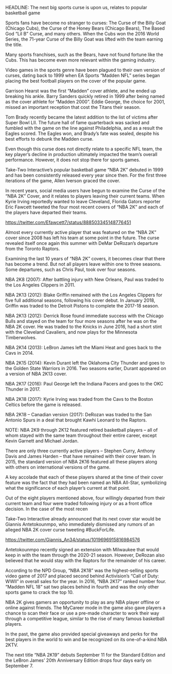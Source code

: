 HEADLINE: The next big sports curse is upon us, relates to popular basketball game

Sports fans have become no stranger to curses: The Curse of the Billy Goat (Chicago Cubs), the Curse of the Honey Bears (Chicago Bears), The Based God “Lil B” Curse, and many others. When the Cubs won the 2016 World Series, the 71-year Curse of the Billy Goat was lifted with the team earning the title. 

Many sports franchises, such as the Bears, have not found fortune like the Cubs. This has become even more relevant within the gaming industry.

Video games in the sports genre have been plagued to their own version of curses, dating back to 1999 when EA Sports “Madden NFL” series began placing the best football players on the cover of the popular game. 

Garrison Hearst was the first “Madden” cover athlete, and he ended up breaking his ankle. Barry Sanders quickly retired in 1999 after being named as the cover athlete for “Madden 2000”. Eddie George, the choice for 2001, missed an important reception that cost the Titans their season. 

Tom Brady recently became the latest addition to the list of victims after Super Bowl LII. The future hall of fame quarterback was sacked and fumbled with the game on the line against Philadelphia, and as a result the Eagles scored. The Eagles won, and Brady’s fate was sealed, despite his best efforts to debunk the Madden curse.

Even though this curse does not directly relate to a specific NFL team, the key player’s decline in production ultimately impacted the team’s overall performance. However, it does not stop there for sports games. 

Take-Two Interactive’s popular basketball game “NBA 2K” debuted in 1999 and has been consistently released every year since then. For the first three iterations of the game, Allen Iverson graced the cover. 

In recent years, social media users have begun to examine the Curse of the “NBA 2K” Cover, and it relates to players leaving their current teams. When Kyrie Irving reportedly wanted to leave Cleveland, Florida Gators reporter Eric Fawcett tweeted the four most recent covers of “NBA 2K” and each of the players have departed their teams.

https://twitter.com/Efawcett7/status/888503345148776451 

Almost every currently active player that was featured on the “NBA 2K” cover since 2008 has left his team at some point in the future. The curse revealed itself once again this summer with DeMar DeRozan’s departure from the Toronto Raptors.

Examining the last 10 years of “NBA 2K” covers, it becomes clear that there has become a trend. But not all players leave within one to three seasons. Some departures, such as Chris Paul, took over four seasons. 

NBA 2K8 (2007): After battling injury with New Orleans, Paul was traded to the Los Angeles Clippers in 2011.

NBA 2K13 (2012): Blake Griffin remained with the Los Angeles Clippers for five full additional seasons, following his cover debut. In January 2018, Griffin was traded to the Detroit Pistons to complete the 2017-18 season.

NBA 2K13 (2012): Derrick Rose found immediate success with the Chicago Bulls and stayed on the team for four more seasons after he was on the NBA 2K cover. He was traded to the Knicks in June 2016, had a short stint with the Cleveland Cavaliers, and now plays for the Minnesota Timberwolves.

NBA 2K14 (2013): LeBron James left the Miami Heat and goes back to the Cavs in 2014.

NBA 2K15 (2014): Kevin Durant left the Oklahoma City Thunder and goes to the Golden State Warriors in 2016. Two seasons earlier, Durant appeared on a version of NBA 2K13 cover.

NBA 2K17 (2016): Paul George left the Indiana Pacers and goes to the OKC Thunder in 2017.

NBA 2K18 (2017): Kyrie Irving was traded from the Cavs to the Boston Celtics before the game is released. 

NBA 2K18 – Canadian version (2017): DeRozan was traded to the San Antonio Spurs in a deal that brought Kawhi Leonard to the Raptors.

NOTE: NBA 2K9 through 2K12 featured retired basketball players – all of whom stayed with the same team throughout their entire career, except Kevin Garnett and Michael Jordan. 

There are only three currently active players – Stephen Curry, Anthony Davis and James Harden – that have remained with their cover team. In 2015, the standard version of NBA 2K16 featured all these players along with others on international versions of the game. 

A key accolade that each of these players shared at the time of their cover feature was the fact that they had been named an NBA All-Star, symbolizing what the significance of each player’s current at that point.  

Out of the eight players mentioned above, four willingly departed from their current team and four were traded following injury or as a front office decision. In the case of the most recen

Take-Two Interactive already announced that its next cover star would be Giannis Antetokounmpo, who immediately dismissed any rumors of an alleged NBA 2K cover curse tweeting #BuckForLife. 

https://twitter.com/Giannis_An34/status/1019696915816984576 

Antetokounmpo recently signed an extension with Milwaukee that would keep in with the team through the 2020-21 season. However, DeRozan also believed that he would stay with the Raptors for the remainder of his career.

According to the NPD Group, “NBA 2K18” was the highest-selling sports video game of 2017 and placed second behind Activision’s “Call of Duty: WWII” in overall sales for the year. In 2016, “NBA 2K17” ranked number four. “Madden NFL 18” sat two places behind in fourth and was the only other sports game to crack the top 10. 

NBA 2K gives gamers an opportunity to play as any NBA player offline or online against friends. The MyCareer mode in the game also gave players a chance to scan their face or use a pre-made character to work their way through a competitive league, similar to the rise of many famous basketball players. 

In the past, the game also provided special giveaways and perks for the best players in the world to win and be recognized on its one-of-a-kind NBA 2KTV.

The next title “NBA 2K19” debuts September 11 for the Standard Edition and the LeBron James’ 20th Anniversary Edition drops four days early on September 7.
